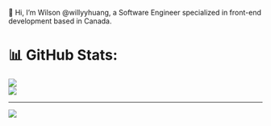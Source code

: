 👋 Hi, I’m Wilson @willyyhuang, a Software Engineer specialized in front-end development based in Canada.

# 📊 GitHub Stats:
![](https://github-readme-stats.vercel.app/api?username=willyyhuang&theme=dark&hide_border=true&include_all_commits=false&count_private=false)<br/>
![](https://github-readme-streak-stats.herokuapp.com/?user=willyyhuang&theme=dark&hide_border=true)<br/>

---
[![](https://visitcount.itsvg.in/api?id=willyyhuang&icon=0&color=0)](https://visitcount.itsvg.in)
